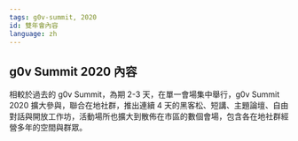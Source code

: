 ```yaml
---
tags: g0v-summit, 2020
id: 雙年會內容
language: zh
---
```


## g0v Summit 2020 內容
相較於過去的 g0v Summit，為期 2-3 天，在單一會場集中舉行，g0v Summit 2020 擴大參與，聯合在地社群，推出連續 4 天的黑客松、短講、主題論壇、自由對話與開放工作坊，活動場所也擴大到散佈在市區的數個會場，包含各在地社群經營多年的空間與群眾。